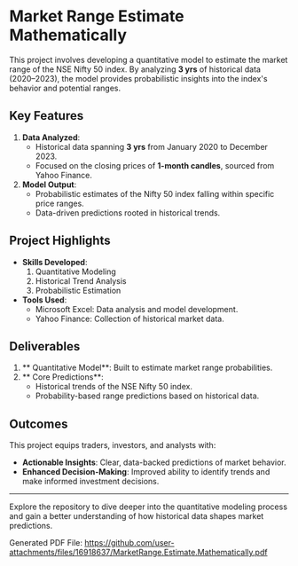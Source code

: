 # Market Range Estimate Mathematically

This project involves developing a quantitative model to estimate the market range of the NSE Nifty 50 index. By analyzing **3 yrs** of historical data (2020–2023), the model provides probabilistic insights into the index's behavior and potential ranges.

## Key Features
1. **Data Analyzed**: 
   - Historical data spanning **3 yrs** from January 2020 to December 2023.
   - Focused on the closing prices of **1-month candles**, sourced from Yahoo Finance.
2. **Model Output**:
   - Probabilistic estimates of the Nifty 50 index falling within specific price ranges.
   - Data-driven predictions rooted in historical trends.

## Project Highlights
- **Skills Developed**: 
  1. Quantitative Modeling
  2. Historical Trend Analysis
  3. Probabilistic Estimation
- **Tools Used**:
  - Microsoft Excel: Data analysis and model development.
  - Yahoo Finance: Collection of historical market data.

## Deliverables
1. ** Quantitative Model**: Built to estimate market range probabilities.
2. ** Core Predictions**:
   - Historical trends of the NSE Nifty 50 index.
   - Probability-based range predictions based on historical data.

## Outcomes
This project equips traders, investors, and analysts with:
- **Actionable Insights**: Clear, data-backed predictions of market behavior.
- **Enhanced Decision-Making**: Improved ability to identify trends and make informed investment decisions.

---

Explore the repository to dive deeper into the quantitative modeling process and gain a better understanding of how historical data shapes market predictions.

Generated PDF File: https://github.com/user-attachments/files/16918637/MarketRange.Estimate.Mathematically.pdf


